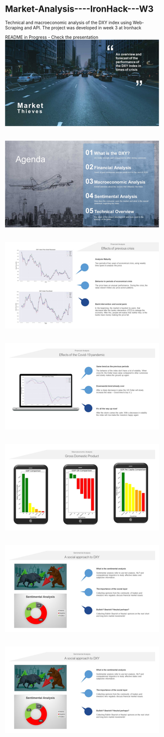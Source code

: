# Market-Analysis----IronHack---W3
Technical and macroeconomic analysis of the DXY index using Web-Scraping and API. The project was developed in week 3 at Ironhack

README in Progress - Check the presentation 
![](Presentation/Diapositivo1.JPG)

<br>

![](Presentation/Diapositivo2.JPG)

<br>

![](Presentation/Diapositivo3.JPG)

<br>

![](Presentation/Diapositivo4.JPG)

<br>

![](Presentation/Diapositivo5.JPG)

<br>

![](Presentation/Diapositivo6.JPG)

<br>

![](Presentation/Diapositivo6.JPG)

<br>
